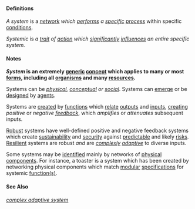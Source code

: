 #### Definitions

*A system* is a *[network](https://github.com/gcassel/Modular-Organization-Terminology/blob/master/terms/network.md) which [performs](https://github.com/gcassel/Modular-Organization-Terminology/blob/master/terms/perform.md) a [specific](https://github.com/gcassel/Modular-Organization-Terminology/blob/master/terms/specific.md) [process](https://github.com/gcassel/Modular-Organization-Terminology/blob/master/terms/process.md)* within specific [conditions](https://github.com/gcassel/Modular-Organization-Terminology/blob/master/terms/condition.md).

*Systemic* is *a [trait](https://github.com/gcassel/Modular-Organization-Terminology/blob/master/terms/trait.md) of [action](https://github.com/gcassel/Modular-Organization-Terminology/blob/master/terms/act.md) which [significantly](https://github.com/gcassel/Modular-Organization-Terminology/blob/master/terms/significance.md) [influences](https://github.com/gcassel/Modular-Organization-Terminology/blob/master/terms/influence.md) an entire specific system.*

#### Notes

***System* is an extremely [generic](https://github.com/gcassel/Modular-Organization-Terminology/blob/master/terms/generic.md) [concept](https://github.com/gcassel/Modular-Organization-Terminology/blob/master/terms/concept.md) which applies to many or most [forms](https://github.com/gcassel/Modular-Organization-Terminology/blob/master/terms/form.md), including all [organisms](https://github.com/gcassel/Modular-Organization-Terminology/blob/master/terms/organism.md) and many [resources](https://github.com/gcassel/Modular-Organization-Terminology/blob/master/terms/resource.md).**

Systems can be *[physical](https://github.com/gcassel/Modular-Organization-Terminology/blob/master/terms/physical.md), [conceptual](https://github.com/gcassel/Modular-Organization-Terminology/blob/master/terms/concept.md) or [social](https://github.com/gcassel/Modular-Organization-Terminology/blob/master/terms/social.md)*.  Systems can [emerge](https://github.com/gcassel/Modular-Organization-Terminology/blob/master/terms/emergence.md) or be [designed](https://github.com/gcassel/Modular-Organization-Terminology/blob/master/terms/design.md) by [agents](https://github.com/gcassel/Modular-Organization-Terminology/blob/master/terms/agent.md). 

Systems are [created](https://github.com/gcassel/Modular-Organization-Terminology/blob/master/terms/create.md) by [functions](https://github.com/gcassel/Modular-Organization-Terminology/blob/master/terms/function.md) which [relate](https://github.com/gcassel/Modular-Organization-Terminology/blob/master/terms/relate.md) [outputs](https://github.com/gcassel/Modular-Organization-Terminology/blob/master/terms/output.md) and [inputs](https://github.com/gcassel/Modular-Organization-Terminology/blob/master/terms/input.md), [creating](https://github.com/gcassel/Modular-Organization-Terminology/blob/master/terms/create.md) *positive* or *negative [feedback](https://github.com/gcassel/Modular-Organization-Terminology/blob/master/terms/feedback.md)*, which *amplifies* or *attenuates* subsequent inputs.   

[Robust](https://github.com/gcassel/Modular-Organization-Terminology/blob/master/terms/robust.md) systems have well-defined positive and negative feedback systems which create [sustainability](https://github.com/gcassel/Modular-Organization-Terminology/blob/master/terms/sustain.md) and [security](https://github.com/gcassel/Modular-Organization-Terminology/blob/master/terms/secure.md) against [predictable](https://github.com/gcassel/Modular-Organization-Terminology/blob/master/terms/predict.md) and likely [risks](https://github.com/gcassel/Modular-Organization-Terminology/blob/master/terms/risk.md). [Resilient](https://github.com/gcassel/Modular-Organization-Terminology/blob/master/terms/resilient.md) systems are robust *and* are *[complexly](https://github.com/gcassel/Modular-Organization-Terminology/blob/master/terms/complex.md) [adaptive](https://github.com/gcassel/Modular-Organization-Terminology/blob/master/terms/adaptive.md)* to diverse inputs.

Some systems may be [identified](https://github.com/gcassel/Modular-Organization-Terminology/blob/master/terms/identify.md) mainly by networks of [physical](https://github.com/gcassel/Modular-Organization-Terminology/blob/master/terms/physical.md) [components](https://github.com/gcassel/Modular-Organization-Terminology/blob/master/terms/component.md).  For instance, a toaster is a system which has been created by networking physical components which match [modular](https://github.com/gcassel/Modular-Organization-Terminology/blob/master/terms/module.md) [specifications](https://github.com/gcassel/Modular-Organization-Terminology/blob/master/terms/specification.md) for systemic [function(s)](https://github.com/gcassel/Modular-Organization-Terminology/blob/master/terms/function.md).

#### See Also

*[complex adaptive system](https://github.com/gcassel/Modular-Organization-Terminology/blob/master/terms/complex-adaptive-system.md)*
